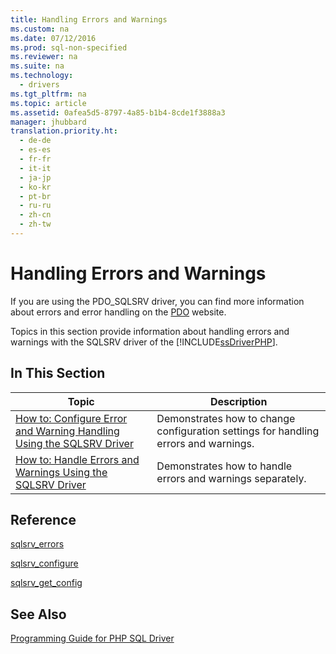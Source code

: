 ```yaml
---
title: Handling Errors and Warnings
ms.custom: na
ms.date: 07/12/2016
ms.prod: sql-non-specified
ms.reviewer: na
ms.suite: na
ms.technology: 
  - drivers
ms.tgt_pltfrm: na
ms.topic: article
ms.assetid: 0afea5d5-8797-4a85-b1b4-8cde1f3888a3
manager: jhubbard
translation.priority.ht: 
  - de-de
  - es-es
  - fr-fr
  - it-it
  - ja-jp
  - ko-kr
  - pt-br
  - ru-ru
  - zh-cn
  - zh-tw
---
```

# Handling Errors and Warnings
If you are using the PDO\_SQLSRV driver, you can find more information about errors and error handling on the [PDO](http://go.microsoft.com/fwlink/?LinkID=187441) website.  
  
Topics in this section provide information about handling errors and warnings with the SQLSRV driver of the [!INCLUDE[ssDriverPHP](../content/includes/ssDriverPHP_md.md)].  
  
## In This Section  
  
|Topic|Description|  
|---------|---------------|  
|[How to: Configure Error and Warning Handling Using the SQLSRV Driver](../Topic/How%20to:%20Configure%20Error%20and%20Warning%20Handling%20Using%20the%20SQLSRV%20Driver.md)|Demonstrates how to change configuration settings for handling errors and warnings.|  
|[How to: Handle Errors and Warnings Using the SQLSRV Driver](../Topic/How%20to:%20Handle%20Errors%20and%20Warnings%20Using%20the%20SQLSRV%20Driver.md)|Demonstrates how to handle errors and warnings separately.|  
  
## Reference  
[sqlsrv_errors](../content/sqlsrv_errors.md)  
  
[sqlsrv_configure](../content/sqlsrv_configure.md)  
  
[sqlsrv_get_config](../content/sqlsrv_get_config.md)  
  
## See Also  
[Programming Guide for PHP SQL Driver](../content/Programming-Guide-for-PHP-SQL-Driver.md)
  
